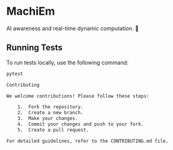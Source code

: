 # MachiEm

AI awareness and real-time dynamic computation. 🤖

## Running Tests

To run tests locally, use the following command:

```bash
pytest

Contributing

We welcome contributions! Please follow these steps:

	1.	Fork the repository.
	2.	Create a new branch.
	3.	Make your changes.
	4.	Commit your changes and push to your fork.
	5.	Create a pull request.

For detailed guidelines, refer to the CONTRIBUTING.md file.
